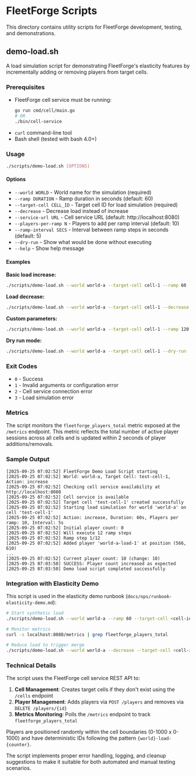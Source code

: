 # FleetForge Scripts

This directory contains utility scripts for FleetForge development, testing, and demonstrations.

## demo-load.sh

A load simulation script for demonstrating FleetForge's elasticity features by incrementally adding or removing players from target cells.

### Prerequisites

- FleetForge cell service must be running:
  ```bash
  go run cmd/cell/main.go
  # OR
  ./bin/cell-service
  ```
- `curl` command-line tool
- Bash shell (tested with bash 4.0+)

### Usage

```bash
./scripts/demo-load.sh [OPTIONS]
```

#### Options

- `--world WORLD` - World name for the simulation (required)
- `--ramp DURATION` - Ramp duration in seconds (default: 60)
- `--target-cell CELL_ID` - Target cell ID for load simulation (required)
- `--decrease` - Decrease load instead of increase
- `--service-url URL` - Cell service URL (default: http://localhost:8080)
- `--players-per-ramp N` - Players to add per ramp interval (default: 10)
- `--ramp-interval SECS` - Interval between ramp steps in seconds (default: 5)
- `--dry-run` - Show what would be done without executing
- `--help` - Show help message

#### Examples

**Basic load increase:**
```bash
./scripts/demo-load.sh --world world-a --target-cell cell-1 --ramp 60
```

**Load decrease:**
```bash
./scripts/demo-load.sh --world world-a --target-cell cell-1 --decrease --ramp 45
```

**Custom parameters:**
```bash
./scripts/demo-load.sh --world world-a --target-cell cell-1 --ramp 120 --players-per-ramp 20 --ramp-interval 10
```

**Dry run mode:**
```bash
./scripts/demo-load.sh --world world-a --target-cell cell-1 --dry-run
```

### Exit Codes

- `0` - Success
- `1` - Invalid arguments or configuration error
- `2` - Cell service connection error
- `3` - Load simulation error

### Metrics

The script monitors the `fleetforge_players_total` metric exposed at the `/metrics` endpoint. This metric reflects the total number of active player sessions across all cells and is updated within 2 seconds of player additions/removals.

### Sample Output

```
[2025-09-25 07:02:52] FleetForge Demo Load Script starting
[2025-09-25 07:02:52] World: world-a, Target Cell: test-cell-1, Action: increase
[2025-09-25 07:02:52] Checking cell service availability at http://localhost:8080
[2025-09-25 07:02:52] Cell service is available
[2025-09-25 07:02:52] Target cell 'test-cell-1' created successfully
[2025-09-25 07:02:52] Starting load simulation for world 'world-a' on cell 'test-cell-1'
[2025-09-25 07:02:52] Action: increase, Duration: 60s, Players per ramp: 10, Interval: 5s
[2025-09-25 07:02:52] Initial player count: 0
[2025-09-25 07:02:52] Will execute 12 ramp steps
[2025-09-25 07:02:52] Ramp step 1/12
[2025-09-25 07:02:52] Added player 'world-a-load-1' at position (566, 610)
...
[2025-09-25 07:02:52] Current player count: 10 (change: 10)
[2025-09-25 07:03:50] SUCCESS: Player count increased as expected
[2025-09-25 07:03:50] Demo load script completed successfully
```

### Integration with Elasticity Demo

This script is used in the elasticity demo runbook (`docs/ops/runbook-elasticity-demo.md`):

```bash
# Start synthetic load
./scripts/demo-load.sh --world world-a --ramp 60 --target-cell <cell-id>

# Monitor metrics
curl -s localhost:8080/metrics | grep fleetforge_players_total

# Reduce load to trigger merge
./scripts/demo-load.sh --world world-a --decrease --target-cell <cell-id> --ramp 45
```

### Technical Details

The script uses the FleetForge cell service REST API to:

1. **Cell Management**: Creates target cells if they don't exist using the `/cells` endpoint
2. **Player Management**: Adds players via `POST /players` and removes via `DELETE /players/{id}`
3. **Metrics Monitoring**: Polls the `/metrics` endpoint to track `fleetforge_players_total`

Players are positioned randomly within the cell boundaries (0-1000 x 0-1000) and have deterministic IDs following the pattern `{world}-load-{counter}`.

The script implements proper error handling, logging, and cleanup suggestions to make it suitable for both automated and manual testing scenarios.
